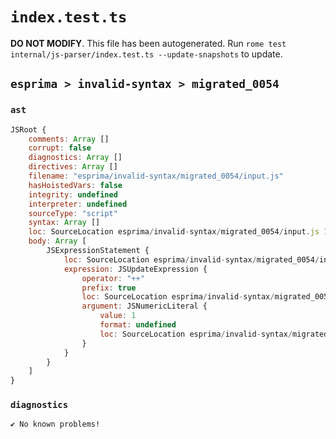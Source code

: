 # `index.test.ts`

**DO NOT MODIFY**. This file has been autogenerated. Run `rome test internal/js-parser/index.test.ts --update-snapshots` to update.

## `esprima > invalid-syntax > migrated_0054`

### `ast`

```javascript
JSRoot {
	comments: Array []
	corrupt: false
	diagnostics: Array []
	directives: Array []
	filename: "esprima/invalid-syntax/migrated_0054/input.js"
	hasHoistedVars: false
	integrity: undefined
	interpreter: undefined
	sourceType: "script"
	syntax: Array []
	loc: SourceLocation esprima/invalid-syntax/migrated_0054/input.js 1:0-2:0
	body: Array [
		JSExpressionStatement {
			loc: SourceLocation esprima/invalid-syntax/migrated_0054/input.js 1:0-1:3
			expression: JSUpdateExpression {
				operator: "++"
				prefix: true
				loc: SourceLocation esprima/invalid-syntax/migrated_0054/input.js 1:0-1:3
				argument: JSNumericLiteral {
					value: 1
					format: undefined
					loc: SourceLocation esprima/invalid-syntax/migrated_0054/input.js 1:2-1:3
				}
			}
		}
	]
}
```

### `diagnostics`

```
✔ No known problems!

```
